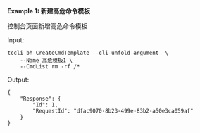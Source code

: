 **Example 1: 新建高危命令模板**

控制台页面新增高危命令模板

Input: 

```
tccli bh CreateCmdTemplate --cli-unfold-argument  \
    --Name 高危模板1 \
    --CmdList rm -rf /*
```

Output: 
```
{
    "Response": {
        "Id": 1,
        "RequestId": "dfac9070-8b23-499e-83b2-a50e3ca059af"
    }
}
```

